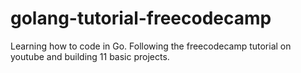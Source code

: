 # golang-tutorial-freecodecamp
Learning how to code in Go. Following the freecodecamp tutorial on youtube and building 11 basic projects.
